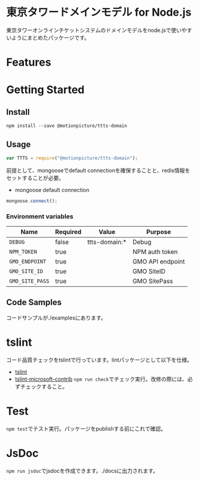 # 東京タワードメインモデル for Node.js

東京タワーオンラインチケットシステムのドメインモデルをnode.jsで使いやすいようにまとめたパッケージです。

# Features

# Getting Started

## Install

```shell
npm install --save @motionpicture/ttts-domain
```

## Usage

```Javascript
var TTTS = require("@motionpicture/ttts-domain");
```

前提として、mongooseでdefault connectionを確保することと、redis情報をセットすることが必要。

* mongoose default connection
```Javascript
mongoose.connect();
```

### Environment variables

| Name            | Required | Value         | Purpose          |
| --------------- | -------- | ------------- | ---------------- |
| `DEBUG`         | false    | ttts-domain:* | Debug            |
| `NPM_TOKEN`     | true     |               | NPM auth token   |
| `GMO_ENDPOINT`  | true     |               | GMO API endpoint |
| `GMO_SITE_ID`   | true     |               | GMO SiteID       |
| `GMO_SITE_PASS` | true     |               | GMO SitePass     |


## Code Samples

コードサンプルが./examplesにあります。

# tslint

コード品質チェックをtslintで行っています。lintパッケージとして以下を仕様。
* [tslint](https://github.com/palantir/tslint)
* [tslint-microsoft-contrib](https://github.com/Microsoft/tslint-microsoft-contrib)
`npm run check`でチェック実行。改修の際には、必ずチェックすること。

# Test

`npm test`でテスト実行。パッケージをpublishする前にこれで確認。

# JsDoc

`npm run jsdoc`でjsdocを作成できます。./docsに出力されます。
